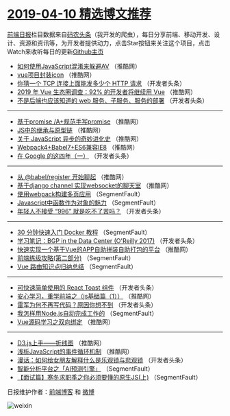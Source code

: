 # [2019-04-10 精选博文推荐](https://toutiao.qdkfweb.cn/date/2019/04/10)

[前端日报](https://qdkfweb.cn/c/news)栏目数据来自[码农头条](https://toutiao.qdkfweb.cn/)（我开发的爬虫），每日分享前端、移动开发、设计、资源和资讯等，为开发者提供动力，点击Star按钮来关注这个项目，点击Watch来收听每日的更新[Github主页](https://github.com/kujian/frontendDaily)
* [如何使用JavaScript混淆来躲避AV](https://toutiao.qdkfweb.cn/106777.html) （推酷网）
* [vue项目封装icon](https://toutiao.qdkfweb.cn/106773.html) （推酷网）
* [你猜一个 TCP 连接上面能发多少个 HTTP 请求](https://toutiao.qdkfweb.cn/106798.html) （开发者头条）
* [2019 年 Vue 生态圈调查：92% 的开发者将继续用 Vue](https://toutiao.qdkfweb.cn/106776.html) （推酷网）
* [不是后端也应该知道的 web 服务、子服务、服务的部署](https://toutiao.qdkfweb.cn/106813.html) （开发者头条）

***
* [基于promise /A+规范手写promise](https://toutiao.qdkfweb.cn/106769.html) （推酷网）
* [JS中的继承与原型链](https://toutiao.qdkfweb.cn/106763.html) （推酷网）
* [关于 JavaScript 异步的奇妙进化史](https://toutiao.qdkfweb.cn/106778.html) （推酷网）
* [Webpack4+Babel7+ES6兼容IE8](https://toutiao.qdkfweb.cn/106779.html) （推酷网）
* [在 Google 的这四年（一）](https://toutiao.qdkfweb.cn/106816.html) （开发者头条）

***
* [从 @babel/register 开始聊起](https://toutiao.qdkfweb.cn/106775.html) （推酷网）
* [基于django channel 实现websocket的聊天室](https://toutiao.qdkfweb.cn/106766.html) （推酷网）
* [使用webpack构建多页应用](https://toutiao.qdkfweb.cn/106748.html) （SegmentFault）
* [Javascript中函数作为对象的魅力](https://toutiao.qdkfweb.cn/106750.html) （SegmentFault）
* [年轻人不接受 “996” 就是吃不了苦吗？](https://toutiao.qdkfweb.cn/106801.html) （开发者头条）

***
* [30 分钟快速入门 Docker 教程](https://toutiao.qdkfweb.cn/106741.html) （SegmentFault）
* [学习笔记：BGP in the Data Center (O&#039;Reilly 2017)](https://toutiao.qdkfweb.cn/106802.html) （开发者头条）
* [快速实现一个基于Vue的APP自助拼装自助打包的平台](https://toutiao.qdkfweb.cn/106774.html) （推酷网）
* [前端练级攻略(第二部分)](https://toutiao.qdkfweb.cn/106753.html) （SegmentFault）
* [Vue 路由知识点归纳总结](https://toutiao.qdkfweb.cn/106744.html) （SegmentFault）

***
* [可快速简单使用的 React Toast 组件](https://toutiao.qdkfweb.cn/106831.html) （开发者头条）
* [安心学习，重学前端之（js基础篇（1））](https://toutiao.qdkfweb.cn/106756.html) （推酷网）
* [雷军为何不再写代码？原因你想不到](https://toutiao.qdkfweb.cn/106807.html) （开发者头条）
* [我怎样用Node.js自动完成工作的](https://toutiao.qdkfweb.cn/106747.html) （SegmentFault）
* [Vue源码学习之双向绑定](https://toutiao.qdkfweb.cn/106758.html) （推酷网）

***
* [D3.js上手——折线图](https://toutiao.qdkfweb.cn/106770.html) （推酷网）
* [浅析JavaScript的事件循环机制](https://toutiao.qdkfweb.cn/106771.html) （推酷网）
* [漫话：如何给女朋友解释什么是乐观锁与悲观锁](https://toutiao.qdkfweb.cn/106800.html) （开发者头条）
* [智能分析平台之「AI预测引擎」](https://toutiao.qdkfweb.cn/106761.html) （SegmentFault）
* [【面试篇】寒冬求职季之你必须要懂的原生JS(上)](https://toutiao.qdkfweb.cn/106740.html) （SegmentFault）

日报维护作者：[前端博客](https://qdkfweb.cn/) 和 [微博](https://qdkfweb.cn/go/weibo)

![weixin](https://user-images.githubusercontent.com/3055447/38468989-651132ac-3b80-11e8-8e6b-15122322a9d7.png)
